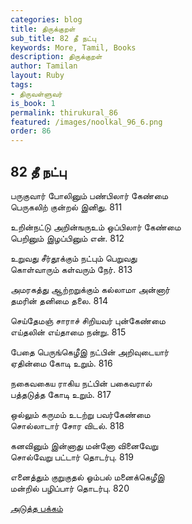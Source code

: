 ```yaml
---
categories: blog
title: திருக்குறள்
sub_title: 82 தீ நட்பு
keywords: More, Tamil, Books
description: திருக்குறள்
author: Tamilan
layout: Ruby
tags:
- திருவள்ளுவர்
is_book: 1
permalink: thirukural_86
featured: /images/noolkal_96_6.png
order: 86
---
```

## 82 தீ நட்பு

பருகுவார் போலினும் பண்பிலார் கேண்மை  
பெருகலிற் குன்றல் இனிது. 811

உறின்நட்டு அறின்ஙருஉம் ஒப்பிலார் கேண்மை  
பெறினும் இழப்பினும் என். 812

உறுவது சீர்தூக்கும் நட்பும் பெறுவது  
கொள்வாரும் கள்வரும் நேர். 813

அமரகத்து ஆற்றறுக்கும் கல்லாமா அன்னார்  
தமரின் தனிமை தலை. 814

செய்தேமஞ் சாராச் சிறியவர் புன்கேண்மை  
எய்தலின் எய்தாமை நன்று. 815

பேதை பெருங்கெழீஇ நட்பின் அறிவுடையார்  
ஏதின்மை கோடி உறும். 816

நகைவகைய ராகிய நட்பின் பகைவரால்  
பத்தடுத்த கோடி உறும். 817

ஒல்லும் கருமம் உடற்று பவர்கேண்மை  
சொல்லாடார் சோர விடல். 818

கனவினும் இன்னாது மன்னோ வினைவேறு  
சொல்வேறு பட்டார் தொடர்பு. 819

எனைத்தும் குறுகுதல் ஓம்பல் மனைக்கெழீஇ  
மன்றில் பழிப்பார் தொடர்பு. 820

[அடுத்த பக்கம்](thirukural_87)